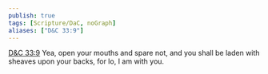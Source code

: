 ```yaml
---
publish: true
tags: [Scripture/DaC, noGraph]
aliases: ["D&C 33:9"]
---
```

[D&C 33:9](https://churchofjesuschrist.org/study/scriptures/dc-testament/dc/33?lang=eng&id=p9#p9) Yea, open your mouths and spare not, and you shall be laden with sheaves upon your backs, for lo, I am with you.
